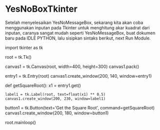 # YesNoBoxTkinter

Setelah menyelesaikan YesNoMessageBox, sekarang kita akan coba menggunakan inputan pada Tkinter untuk menghitung akar kuadrat dari inputan,
caranya sangat mudah seperti YesNoMessageBox, buat dokumen baru pada IDLE PYTHON, lalu sisipkan sintaks berikut, next Run Module.

import tkinter as tk

root = tk.Tk()

canvas1 = tk.Canvas(root, width=400, height=300)
canvas1.pack()

entry1 = tk.Entry(root)
canvas1.create_window(200, 140, window=entry1)


def getSquareRoot():
    x1 = entry1.get()

    label1 = tk.Label(root, text=float(x1) ** 0.5)
    canvas1.create_window(200, 230, window=label1)


button1 = tk.Button(text='Get the Square Root', command=getSquareRoot)
canvas1.create_window(200, 180, window=button1)

root.mainloop()
